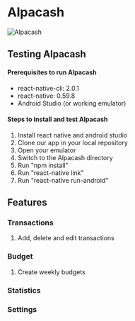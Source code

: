 # Alpacash
![Alpacash](https://drive.google.com/file/d/1ufM28HZL-wPTBhx11ZcIUfks4b-mzbhP/view?usp=sharing)

Testing Alpacash
------
#### Prerequisites to run Alpacash
+ react-native-cli: 2.0.1  
+ react-native: 0.59.8  
+ Android Studio (or working emulator)  

#### Steps to install and test Alpacash
1. Install react native and android studio
2. Clone our app in your local repository
3. Open your emulator
4. Switch to the Alpacash directory
5. Run "npm install"
6. Run "react-native link"
7. Run "react-native run-android"

Features
------
### Transactions
1. Add, delete and edit transactions

### Budget
1. Create weekly budgets

### Statistics

### Settings
